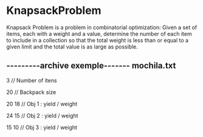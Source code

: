 # KnapsackProblem
Knapsack Problem is a problem in combinatorial optimization: Given a set of items, each with a weight and a value, determine the number of each item to include in a collection so that the total weight is less than or equal to a given limit and the total value is as large as possible.


---------archive exemple-------
mochila.txt
-------------------------------


3         // Number of itens

20        // Backpack size

20 18     // Obj 1 : yield / weight   

24 15     // Obj 2 : yield / weight 

15 10     // Obj 3 : yield / weight 

